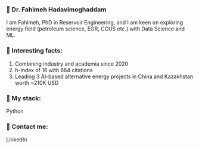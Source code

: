 ### 🩷 Dr. Fahimeh Hadavimoghaddam

I am Fahimeh, PhD in Reservoir Engineering, and I am keen on exploring energy field (petroleum science, EOR, CCUS etc.) with Data Science and ML. 

### 🩷 Interesting facts:
1. Combining industry and academia since 2020 
2. h-index of 16 with 664 citations 
3. Leading 3 AI-based alternative energy projects in China and Kazakhstan worth ~210K USD 

### 🩷 My stack:
Python

### 🩷 Contact me:
LinkedIn
